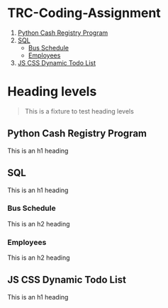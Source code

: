# TRC-Coding-Assignment

1. [Python Cash Registry Program](#Python-Cash-Registry-Program)
2. [SQL](#SQL)
    * [Bus Schedule](#Bus-Schedule)
    * [Employees](#Employees)
3. [JS CSS Dynamic Todo List](#JS-CSS-Dynamic-Todo-List)


# Heading levels

> This is a fixture to test heading levels

<!-- toc -->

## Python Cash Registry Program

This is an h1 heading


## SQL

This is an h1 heading

### Bus Schedule

This is an h2 heading

### Employees

This is an h2 heading


## JS CSS Dynamic Todo List

This is an h1 heading



